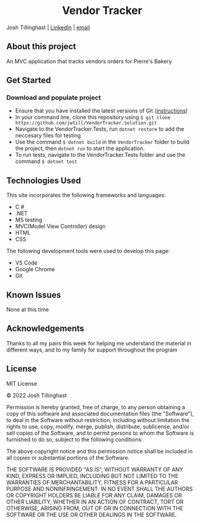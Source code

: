 <h1 align="center">Vendor Tracker</h1>


Josh Tillinghast | [LinkedIn](https://www.linkedin.com/in/jwtill/) | [email](mailto:<jwtill@icloud.com>) 


## About this project
An MVC application that tracks vendors orders for Pierre's Bakery
## Get Started
### Download and populate project
- Ensure that you have installed the latest versions of Git ([instructions](https://github.com/git-guides/install-git)) 
- In your command line, clone this repository using `$ git clone https://github.com/jwtill/VendorTracker.Solution.git`
- Navigate to the VendorTracker.Tests, run `dotnet restore` to add the neccesary files for testing 
- Use the command `$ dotnet build` in the `VendorTracker` folder to build the project, then `dotnet run` to start the application.
- To run tests, navigate to the VendorTracker.Tests folder and use the command `$ dotnet test` 


## Technologies Used

This site incorporates the following frameworks and languages:

- C #
- .NET
- MS testing
- MVC(Model View Controller) design
- HTML
- CSS

The following development tools were used to develop this page:

- VS Code
- Google Chrome
- Git


## Known Issues
None at this time

## Acknowledgements

Thanks to all my pairs this week for helping me understand the material in different ways, and to my family for support throughout the program

## License 

MIT License

© 2022 Josh Tillinghast

Permission is hereby granted, free of charge, to any person obtaining a copy
of this software and associated documentation files (the "Software"), to deal
in the Software without restriction, including without limitation the rights
to use, copy, modify, merge, publish, distribute, sublicense, and/or sell
copies of the Software, and to permit persons to whom the Software is
furnished to do so, subject to the following conditions:

The above copyright notice and this permission notice shall be included in all
copies or substantial portions of the Software.

THE SOFTWARE IS PROVIDED "AS IS", WITHOUT WARRANTY OF ANY KIND, EXPRESS OR
IMPLIED, INCLUDING BUT NOT LIMITED TO THE WARRANTIES OF MERCHANTABILITY,
FITNESS FOR A PARTICULAR PURPOSE AND NONINFRINGEMENT. IN NO EVENT SHALL THE
AUTHORS OR COPYRIGHT HOLDERS BE LIABLE FOR ANY CLAIM, DAMAGES OR OTHER
LIABILITY, WHETHER IN AN ACTION OF CONTRACT, TORT OR OTHERWISE, ARISING FROM,
OUT OF OR IN CONNECTION WITH THE SOFTWARE OR THE USE OR OTHER DEALINGS IN THE
SOFTWARE.
